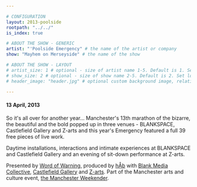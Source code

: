 ```yaml
---

# CONFIGURATION
layout: 2013-poolside
rootpath: "../../"
is_index: true

# ABOUT THE SHOW - GENERIC
artist: "'Poolside Emergency" # the name of the artist or company
show: "Mayhem on Merseyside" # the name of the show

# ABOUT THE SHOW - LAYOUT
# artist_size: 1 # optional - size of artist name 1-5. Default is 1. Set longer names to lower values
# show_size: 2 # optional - size of show name 2-5. Default is 2. Set longer names to lower values
# header_image: "header.jpg" # optional custom background image, relative to current page

---
```


#### 13 April, 2013      

So it's all over for another year... Manchester's 13th marathon of the bizarre, the beautiful and the bold popped up in three venues - BLANKSPACE, Castlefield Gallery and Z-arts and this year's Emergency featured a full 39 free pieces of live work.    

Daytime installations, interactions and intimate experiences at BLANKSPACE and Castlefield Gallery and an evening of sit-down performance at Z-arts.    
 
Presented by [Word of Warning](http://www.wordofwarning.org), produced by [hÅb](http://www.habarts.org) with [Blank Media Collective](http://www.blankmediacollective.org), [Castlefield Gallery](http://www.castlefieldgallery.co.uk) and [Z-arts](http://www.z-arts.org). Part of the Manchester arts and culture event, [the Manchester Weekender](http://www.creativetourist.com/weekender-2/the-manchester-weekender-2012).